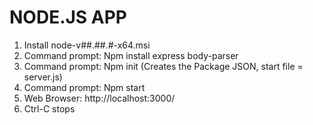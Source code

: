 # NODE.JS APP

1. Install node-v##.##.#-x64.msi
2. Command prompt: Npm install express body-parser
3. Command prompt: Npm init (Creates the Package JSON, start file = server.js)
4. Command prompt: Npm start
5. Web Browser: http://localhost:3000/
6. Ctrl-C stops

